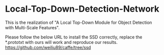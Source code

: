 # Local-Top-Down-Detection-Network
This is the realization of "A Local Top-Down Module for Object Detection with Multi-Scale Features".

Please follow the below URL to install the SSD correctly, replace the *.prototxt with ours will work and reproduce our results.
https://github.com/weiliu89/caffe/tree/ssd
